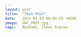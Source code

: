 ```yaml
---
layout: post
title:  "Test Post"
date:   2023-05-03 08:05:55 +0300
image:  GWT_POST.jpg
tags:   Reshade, Cheat Engine
---
```

